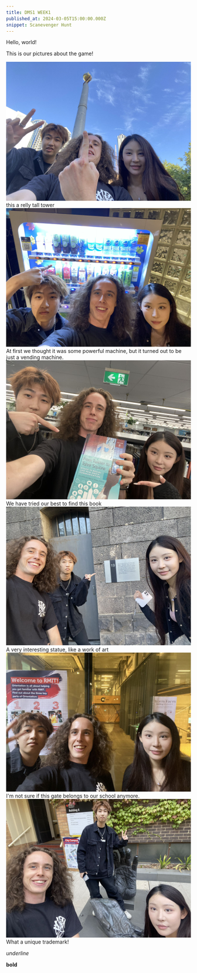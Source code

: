 ```yaml
---
title: DMS1 WEEK1
published_at: 2024-03-05T15:00:00.000Z
snippet: Scanevenger Hunt
---
```


Hello, world!

This is our pictures about the game!

![A golden globe atop a tower of eights.](/static/w01s1/01.jpg)
this a relly tall tower
![A wide machine, dispensing beverages from a far away land.](/static/w01s1/02.jpg)
At first we thought it was some powerful machine, but it turned out to be just a vending machine.
![A book containing Digital Media wisdom, found amongst many.](/static/w01s1/03.jpg)
We have tried our best to find this book
![The disembodied hands of a great ape](/static/w01s1/06.jpg)
A very interesting statue, like a work of art
![A door for the condemned](/static/w01s1/04.jpg)
I'm not sure if this gate belongs to our school anymore.
![An explosive cup of coffee](/static/w01s1/05.jpg)
What a unique trademark!

_underline_

**bold**
